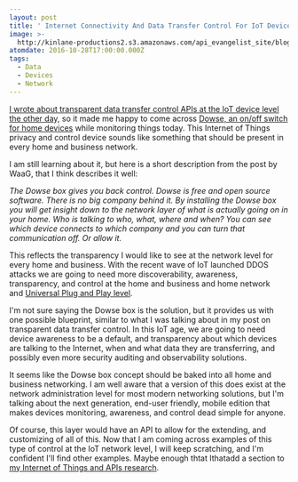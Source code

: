 ```yaml
---
layout: post
title: ' Internet Connectivity And Data Transfer Control For IoT Devices On The Network'
image: >-
  http://kinlane-productions2.s3.amazonaws.com/api_evangelist_site/blog/arlons_iot_poster.jpg
atomdate: 2016-10-28T17:00:00.000Z
tags:
  - Data
  - Devices
  - Network
---
```

[I wrote about transparent data transfer control APIs at the IoT device level the other da](http://apievangelist.com/2016/10/26/transparent-data-transfer-control-apis-at-the-iot-device-level/)y, so it made me happy to come across [Dowse, an on/off switch for home devices](http://waag.org/en/blog/dowse-onoff-switch-home-devices) while monitoring things today. This Internet of Things privacy and control device sounds like something that should be present in every home and business network. 

I am still learning about it, but here is a short description from the post by WaaG, that I think describes it well:

_The Dowse box gives you back control. Dowse is free and open source software. There is no big company behind it. By installing the Dowse box you will get insight down to the network layer of what is actually going on in your home. Who is talking to who, what, where and when? You can see which device connects to which company and you can turn that communication off. Or allow it._

This reflects the transparency I would like to see at the network level for every home and business. With the recent wave of IoT launched DDOS attacks we are going to need more discoverability, awareness, transparency, and control at the home and business and home network and [Universal Plug and Play level](https://en.wikipedia.org/wiki/Universal_Plug_and_Play).

I'm not sure saying the Dowse box is the solution, but it provides us with one possible blueprint, similar to what I was talking about in my post on transparent data transfer control. In this IoT age, we are going to need device awareness to be a default, and transparency about which devices are talking to the Internet, when and what data they are transferring, and possibly even more security auditing and observability solutions.

It seems like the Dowse box concept should be baked into all home and business networking. I am well aware that a version of this does exist at the network administration level for most modern networking solutions, but I'm talking about the next generation, end-user friendly, mobile edition that makes devices monitoring, awareness, and control dead simple for anyone.

Of course, this layer would have an API to allow for the extending, and customizing of all of this. Now that I am coming across examples of this type of control at the IoT network level, I will keep scratching, and I'm confident I'll find other examples. Maybe enough thtat Ithatadd a section to [my Internet of Things and APIs research](http://internet-of-things.apievangelist.com/).